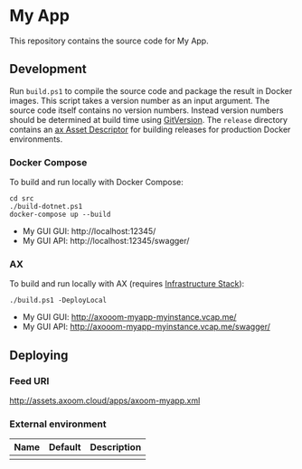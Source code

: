 # My App

This repository contains the source code for My App.

## Development

Run `build.ps1` to compile the source code and package the result in Docker images.
This script takes a version number as an input argument. The source code itself contains no version numbers. Instead version numbers should be determined at build time using [GitVersion](http://gitversion.readthedocs.io/).
The `release` directory contains an [ax Asset Descriptor](https://tfs.inside-axoom.org/tfs/axoom/axoom/_git/Axoom.Provisioning?_a=readme&fullScreen=true) for building releases for production Docker environments.

### Docker Compose

To build and run locally with Docker Compose:

    cd src
    ./build-dotnet.ps1
    docker-compose up --build

 * My GUI GUI: http://localhost:12345/
 * My GUI API: http://localhost:12345/swagger/

### AX

To build and run locally with AX (requires [Infrastructure Stack](https://tfs.inside-axoom.org/tfs/axoom/axoom/_git/Axoom.Platform.Stacks.Infrastructure)):

    ./build.ps1 -DeployLocal

 * My GUI GUI: http://axooom-myapp-myinstance.vcap.me/
 * My GUI API: http://axooom-myapp-myinstance.vcap.me/swagger/

## Deploying

### Feed URI

http://assets.axoom.cloud/apps/axoom-myapp.xml

### External environment

| Name | Default | Description |
| ---- | ------- | ----------- |
|      |         |             |
